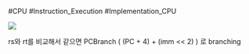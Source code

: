 #CPU #Instruction_Execution #Implementation_CPU 

![](https://i.imgur.com/v1NIZz2.png)

rs와 rt를 비교해서 같으면 PCBranch ( (PC + 4) +  (imm << 2) ) 로 branching